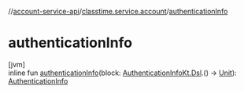 //[account-service-api](../../index.md)/[classtime.service.account](index.md)/[authenticationInfo](authentication-info.md)

# authenticationInfo

[jvm]\
inline fun [authenticationInfo](authentication-info.md)(block: [AuthenticationInfoKt.Dsl](-authentication-info-kt/-dsl/index.md).() -&gt; [Unit](https://kotlinlang.org/api/latest/jvm/stdlib/kotlin/-unit/index.html)): [AuthenticationInfo](-authentication-info/index.md)
